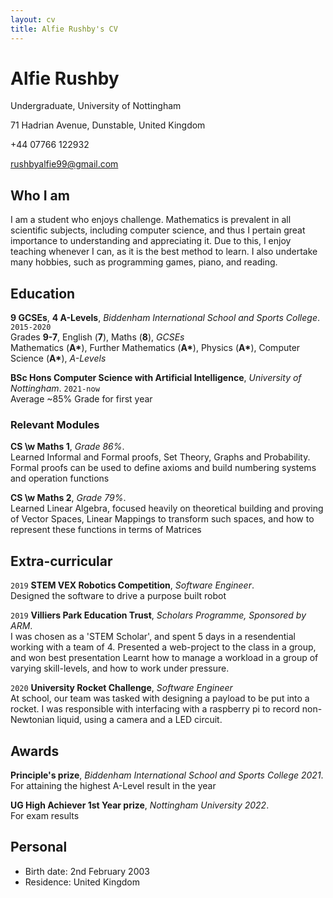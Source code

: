 ```yaml
---
layout: cv
title: Alfie Rushby's CV
---
```

# Alfie Rushby
Undergraduate, University of Nottingham

71 Hadrian Avenue, Dunstable, United Kingdom

+44 07766 122932

<div id="webaddress">
<a href="mailto: rushbyalfie99@gmail.com">rushbyalfie99@gmail.com</a>
</div>


## Who I am

I am a student who enjoys challenge. Mathematics is prevalent in all scientific subjects, including computer science,
and thus I pertain great importance to understanding and appreciating it. Due to this, I enjoy teaching whenever I can, as it is the best method to learn.
I also undertake many hobbies, such as programming games, piano, and reading. 


## Education

__9 GCSEs__, __4 A-Levels__, *Biddenham International School and Sports College*.
`2015-2020`<br>
Grades __9-7__, English (__7__), Maths (__8__), *GCSEs*<br>
Mathematics (__A\*__), Further Mathematics (__A\*__), Physics (__A\*__), Computer Science (__A\*__), *A-Levels*

__BSc Hons Computer Science with Artificial Intelligence__, *University of Nottingham*.
`2021-now` <br>
Average ~85% Grade for first year
 
### Relevant Modules

__CS \w Maths 1__, *Grade 86%*. <br>
 Learned Informal and Formal proofs, Set Theory, Graphs and Probability. Formal proofs can be used to define axioms and build numbering systems and operation functions

__CS \w Maths 2__, *Grade 79%*. <br>
 Learned Linear Algebra, focused heavily on theoretical building and proving of Vector Spaces, Linear Mappings to transform such spaces, and how to represent these functions in terms of Matrices



## Extra-curricular 


`2019`
__STEM VEX Robotics Competition__, *Software Engineer*. <br>
Designed the software to drive a purpose built robot

`2019`
__Villiers Park Education Trust__, *Scholars Programme, Sponsored by ARM*. <br>
I was chosen as a 'STEM Scholar', and spent 5 days in a resendential working with a team of 4.
Presented a web-project to the class in a group, and won best presentation
Learnt how to manage a workload in a group of varying skill-levels, and how to work under pressure.

`2020`
__University Rocket Challenge__, *Software Engineer* <br>
At school, our team was tasked with designing a payload to be put
into a rocket. I was responsible with interfacing with a raspberry
pi to record non-Newtonian liquid, using a camera and a LED circuit.

## Awards

__Principle's prize__, *Biddenham International School and Sports College 2021*. <br>
For attaining the highest A-Level result in the year

__UG High Achiever 1st Year prize__, *Nottingham University 2022*. <br>
For exam results

## Personal
- Birth date: 2nd February 2003
- Residence: United Kingdom

<!-- ### Footer

Last updated: May 2013 -->


